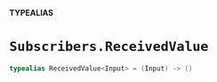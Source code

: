 **TYPEALIAS**

# `Subscribers.ReceivedValue`

```swift
typealias ReceivedValue<Input> = (Input) -> ()
```
